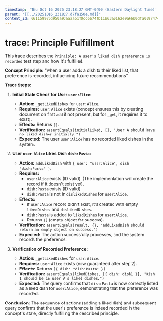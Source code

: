 ```yaml
---
timestamp: 'Thu Oct 16 2025 23:18:27 GMT-0400 (Eastern Daylight Time)'
parent: '[[../20251016_231827.d7fa150e.md]]'
content_id: 061159976d950a93aaaab1f0cc6b74fb11b63a0162e9a66b0dfa01974747d55c
---
```


# trace: Principle Fulfillment

This trace describes the `Principle: A user's liked dish preference is recorded` test step and how it's fulfilled.

**Concept Principle:** "when a user adds a dish to their liked list, that preference is recorded, influencing future recommendations"

**Trace Steps:**

1. **Initial State Check for User `user:Alice`:**
   * **Action:** `_getLikedDishes` for `user:Alice`.
   * **Requires:** `user:Alice` exists (concept ensures this by creating document on first `add` if not present, but for `_get`, it requires it to exist).
   * **Effects:** Returns `[]`.
   * **Verification:** `assertEquals(initialLiked, [], "User A should have no liked dishes initially.")`
   * **Expected:** The user `user:Alice` has no recorded liked dishes in the system.

2. **User `user:Alice` Likes Dish `dish:Pasta`:**
   * **Action:** `addLikedDish` with `{ user: "user:Alice", dish: "dish:Pasta" }`.
   * **Requires:**
     * `user:Alice` exists (ID valid). (The implementation will create the record if it doesn't exist yet).
     * `dish:Pasta` exists (ID valid).
     * `dish:Pasta` is not in `dislikedDishes` for `user:Alice`.
   * **Effects:**
     * If `user:Alice` record didn't exist, it's created with empty `likedDishes` and `dislikedDishes`.
     * `dish:Pasta` is added to `likedDishes` for `user:Alice`.
     * Returns `{}` (empty object for success).
   * **Verification:** `assertEquals(result, {}, "addLikedDish should return an empty object on success.")`
   * **Expected:** The action successfully processes, and the system records the preference.

3. **Verification of Recorded Preference:**
   * **Action:** `_getLikedDishes` for `user:Alice`.
   * **Requires:** `user:Alice` exists (now guaranteed after step 2).
   * **Effects:** Returns `[{ dish: "dish:Pasta" }]`.
   * **Verification:** `assertEquals(likedDishes, [{ dish: dish1 }], "Dish 1 should be in user A's liked dishes.")`
   * **Expected:** The query confirms that `dish:Pasta` is now correctly listed as a liked dish for `user:Alice`, demonstrating that the preference was recorded.

**Conclusion:** The sequence of actions (adding a liked dish) and subsequent query confirms that the user's preference is indeed recorded in the concept's state, directly fulfilling the described principle.
